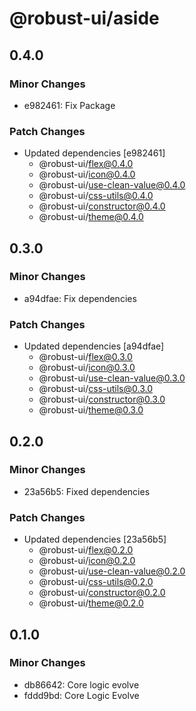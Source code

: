 # @robust-ui/aside

## 0.4.0

### Minor Changes

- e982461: Fix Package

### Patch Changes

- Updated dependencies [e982461]
  - @robust-ui/flex@0.4.0
  - @robust-ui/icon@0.4.0
  - @robust-ui/use-clean-value@0.4.0
  - @robust-ui/css-utils@0.4.0
  - @robust-ui/constructor@0.4.0
  - @robust-ui/theme@0.4.0

## 0.3.0

### Minor Changes

- a94dfae: Fix dependencies

### Patch Changes

- Updated dependencies [a94dfae]
  - @robust-ui/flex@0.3.0
  - @robust-ui/icon@0.3.0
  - @robust-ui/use-clean-value@0.3.0
  - @robust-ui/css-utils@0.3.0
  - @robust-ui/constructor@0.3.0
  - @robust-ui/theme@0.3.0

## 0.2.0

### Minor Changes

- 23a56b5: Fixed dependencies

### Patch Changes

- Updated dependencies [23a56b5]
  - @robust-ui/flex@0.2.0
  - @robust-ui/icon@0.2.0
  - @robust-ui/use-clean-value@0.2.0
  - @robust-ui/css-utils@0.2.0
  - @robust-ui/constructor@0.2.0
  - @robust-ui/theme@0.2.0

## 0.1.0

### Minor Changes

- db86642: Core logic evolve
- fddd9bd: Core Logic Evolve
